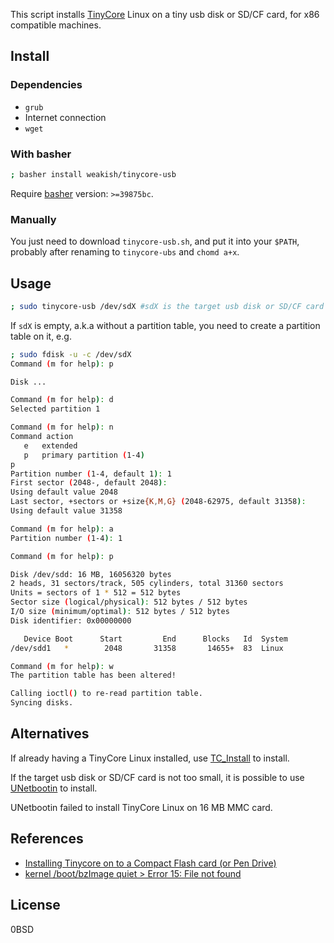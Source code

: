 This script installs [TinyCore][] Linux on a tiny usb disk or SD/CF card,
for x86 compatible machines.

[TinyCore]: http://tinycorelinux.net/

Install
--------

### Dependencies

- `grub`
- Internet connection
- `wget`

### With basher

```sh
; basher install weakish/tinycore-usb
```

Require [basher][] version: `>=39875bc`.

[basher]: https://github.com/basherpm/basher

### Manually

You just need to download `tinycore-usb.sh`, and put it into your `$PATH`,
probably after renaming to `tinycore-ubs` and `chomd a+x`.

Usage
------

```sh
; sudo tinycore-usb /dev/sdX #sdX is the target usb disk or SD/CF card
```

If `sdX` is empty, a.k.a without a partition table,
you need to create a partition table on it, e.g.

```sh
; sudo fdisk -u -c /dev/sdX
Command (m for help): p

Disk ...

Command (m for help): d
Selected partition 1

Command (m for help): n
Command action
   e   extended
   p   primary partition (1-4)
p
Partition number (1-4, default 1): 1
First sector (2048-, default 2048):
Using default value 2048
Last sector, +sectors or +size{K,M,G} (2048-62975, default 31358):
Using default value 31358

Command (m for help): a
Partition number (1-4): 1

Command (m for help): p

Disk /dev/sdd: 16 MB, 16056320 bytes
2 heads, 31 sectors/track, 505 cylinders, total 31360 sectors
Units = sectors of 1 * 512 = 512 bytes
Sector size (logical/physical): 512 bytes / 512 bytes
I/O size (minimum/optimal): 512 bytes / 512 bytes
Disk identifier: 0x00000000

   Device Boot      Start         End      Blocks   Id  System
/dev/sdd1   *        2048       31358       14655+  83  Linux

Command (m for help): w
The partition table has been altered!

Calling ioctl() to re-read partition table.
Syncing disks.
```

Alternatives
--------------

If already having a TinyCore Linux installed,
use [TC_Install][] to install.

[TC_Install]: http://tinycorelinux.net/install.htm

If the target usb disk or SD/CF card is not too small,
it is possible to use [UNetbootin][] to install.

[UNetbootin]: https://unetbootin.github.io

UNetbootin failed to install TinyCore Linux on 16 MB MMC card.

References
------------

- [Installing Tinycore on to a Compact Flash card (or Pen Drive)](http://www.parkytowers.me.uk/thin/Linux/TinycoreCF.shtml)
- [kernel /boot/bzImage quiet > Error 15: File not found](http://forum.tinycorelinux.net/index.php/topic,15713.0.html)

License
--------

0BSD
